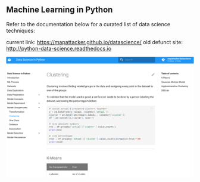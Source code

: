 ## Machine Learning in Python

Refer to the documentation below for a curated list of data science techniques:

current link: https://mapattacker.github.io/datascience/
old defunct site: http://python-data-science.readthedocs.io

![](https://github.com/mapattacker/datascience/blob/master/images/intro.png?raw=true)